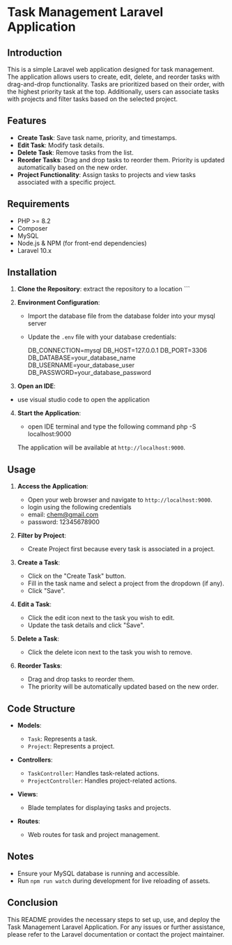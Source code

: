 # Task Management Laravel Application

## Introduction

This is a simple Laravel web application designed for task management. The application allows users to create, edit, delete, and reorder tasks with drag-and-drop functionality. Tasks are prioritized based on their order, with the highest priority task at the top. Additionally, users can associate tasks with projects and filter tasks based on the selected project.

## Features

- **Create Task**: Save task name, priority, and timestamps.
- **Edit Task**: Modify task details.
- **Delete Task**: Remove tasks from the list.
- **Reorder Tasks**: Drag and drop tasks to reorder them. Priority is updated automatically based on the new order.
- **Project Functionality**: Assign tasks to projects and view tasks associated with a specific project.

## Requirements

- PHP >= 8.2
- Composer
- MySQL
- Node.js & NPM (for front-end dependencies)
- Laravel 10.x

## Installation

1. **Clone the Repository**:
extract the repository to a location     ```

2. **Environment Configuration**:
    - Import the database file from the database folder into your mysql server
     
     
    - Update the `.env` file with your database credentials:
       
        DB_CONNECTION=mysql
        DB_HOST=127.0.0.1
        DB_PORT=3306
        DB_DATABASE=your_database_name
        DB_USERNAME=your_database_user
        DB_PASSWORD=your_database_password
    

3. **Open an IDE**:
- use visual studio code to open the application
   

4. **Start the Application**:   
   - open IDE terminal and type the following command
   php -S localhost:9000

    The application will be available at `http://localhost:9000`.

## Usage


1. **Access the Application**:
    - Open your web browser and navigate to `http://localhost:9000`.
    - login using the following credentials
    - email: chem@gmail.com
    - password: 12345678900


2. **Filter by Project**:
    - Create Project first because every task is associated in a project.

3. **Create a Task**:
    - Click on the "Create Task" button.
    - Fill in the task name and select a project from the dropdown (if any).
    - Click "Save".

4. **Edit a Task**:
    - Click the edit icon next to the task you wish to edit.
    - Update the task details and click "Save".

5. **Delete a Task**:
    - Click the delete icon next to the task you wish to remove.

6. **Reorder Tasks**:
    - Drag and drop tasks to reorder them.
    - The priority will be automatically updated based on the new order.


## Code Structure

- **Models**:
    - `Task`: Represents a task.
    - `Project`: Represents a project.

- **Controllers**:
    - `TaskController`: Handles task-related actions.
    - `ProjectController`: Handles project-related actions.

- **Views**:
    - Blade templates for displaying tasks and projects.

- **Routes**:
    - Web routes for task and project management.

## Notes

- Ensure your MySQL database is running and accessible.
- Run `npm run watch` during development for live reloading of assets.



## Conclusion

This README provides the necessary steps to set up, use, and deploy the Task Management Laravel Application. For any issues or further assistance, please refer to the Laravel documentation or contact the project maintainer.

